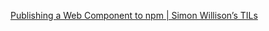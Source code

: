 [Publishing a Web Component to npm | Simon Willison’s TILs](https://til.simonwillison.net/npm/publish-web-component)
